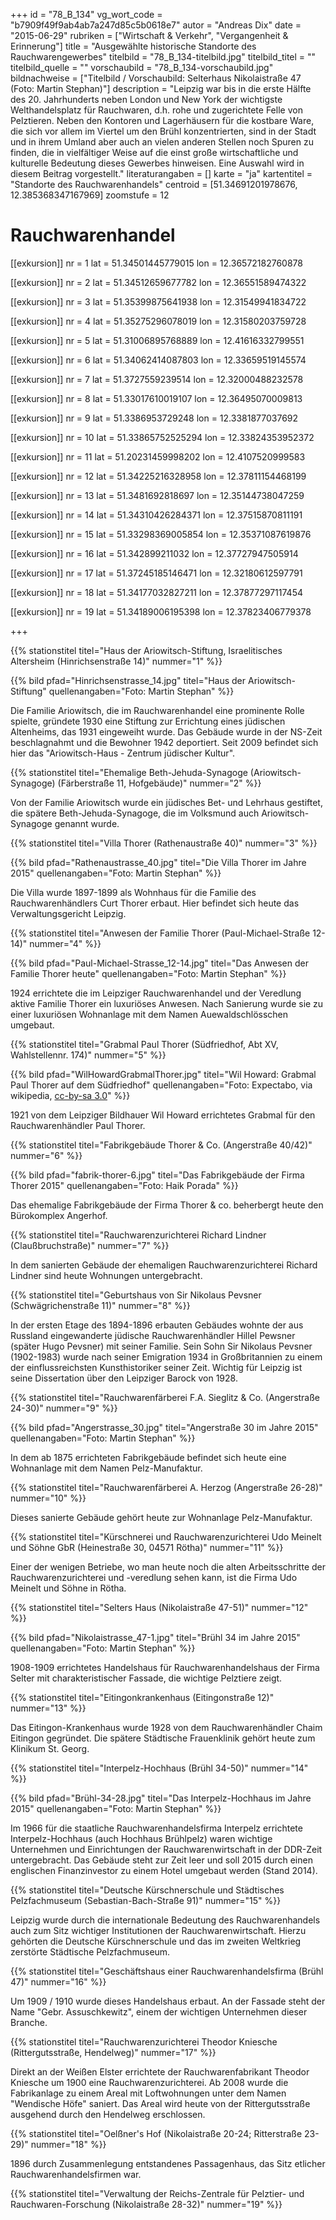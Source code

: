 +++
id = "78_B_134"
vg_wort_code = "b7909f49f9ab4ab7a247d85c5b0618e7"
autor = "Andreas Dix"
date = "2015-06-29"
rubriken = ["Wirtschaft & Verkehr", "Vergangenheit & Erinnerung"]
title = "Ausgewählte historische Standorte des Rauchwarengewerbes"
titelbild = "78_B_134-titelbild.jpg"
titelbild_titel = ""
titelbild_quelle = ""
vorschaubild = "78_B_134-vorschaubild.jpg"
bildnachweise = ["Titelbild / Vorschaubild: Selterhaus Nikolaistraße 47 (Foto: Martin Stephan)"]
description = "Leipzig war bis in die erste Hälfte des 20. Jahrhunderts neben London und New York der wichtigste Welthandelsplatz für Rauchwaren, d.h. rohe und zugerichtete Felle von Pelztieren. Neben den Kontoren und Lagerhäusern für die kostbare Ware, die sich vor allem im Viertel um den Brühl konzentrierten, sind in der Stadt und in ihrem Umland aber auch an vielen anderen Stellen noch Spuren zu finden, die in vielfältiger Weise auf die einst große wirtschaftliche und kulturelle Bedeutung dieses Gewerbes hinweisen. Eine Auswahl wird in diesem Beitrag vorgestellt."
literaturangaben = []
karte = "ja"
kartentitel = "Standorte des Rauchwarenhandels"
centroid = [51.34691201978676, 12.385368347167969]
zoomstufe = 12

# Rauchwarenhandel

[[exkursion]]
  nr = 1
  lat = 51.34501445779015
  lon = 12.36572182760878

[[exkursion]]
  nr = 2
  lat = 51.34512659677782
  lon = 12.36551589474322

[[exkursion]]
  nr = 3
  lat = 51.35399875641938
  lon = 12.31549941834722

[[exkursion]]
  nr = 4
  lat = 51.35275296078019
  lon = 12.31580203759728

[[exkursion]]
  nr = 5
  lat = 51.31006895768889
  lon = 12.41616332799551


[[exkursion]]
  nr = 6
  lat = 51.34062414087803
  lon = 12.33659519145574

[[exkursion]]
  nr = 7
  lat = 51.3727559239514
  lon = 12.32000488232578

[[exkursion]]
  nr = 8
  lat = 51.33017610019107
  lon = 12.36495070009813

[[exkursion]]
  nr = 9
  lat = 51.3386953729248
  lon = 12.3381877037692

[[exkursion]]
  nr = 10
  lat = 51.33865752525294
  lon = 12.33824353952372

[[exkursion]]
  nr = 11
  lat = 51.20231459998202
  lon = 12.4107520999583

[[exkursion]]
  nr = 12
  lat = 51.34225216328958
  lon = 12.37811154468199

[[exkursion]]
  nr = 13
  lat = 51.3481692818697
  lon = 12.35144738047259

[[exkursion]]
  nr = 14
  lat = 51.34310426284371
  lon = 12.37515870811191

[[exkursion]]
  nr = 15
  lat = 51.33298369005854
  lon = 12.35371087619876

[[exkursion]]
  nr = 16
  lat = 51.342899211032
  lon = 12.37727947505914

[[exkursion]]
  nr = 17
  lat = 51.37245185146471
  lon = 12.32180612597791

[[exkursion]]
  nr = 18
  lat = 51.34177032827211
  lon = 12.37877297117454

[[exkursion]]
  nr = 19
  lat = 51.34189006195398
  lon = 12.37823406779378


+++

{{% stationstitel titel="Haus der Ariowitsch-Stiftung, Israelitisches Altersheim (Hinrichsenstraße 14)" nummer="1" %}}


{{% bild pfad="Hinrichsenstrasse_14.jpg" titel="Haus der Ariowitsch-Stiftung" quellenangaben="Foto: Martin Stephan" %}}

Die Familie Ariowitsch, die im Rauchwarenhandel eine prominente Rolle spielte, gründete 1930 eine Stiftung zur Errichtung eines jüdischen Altenheims, das 1931 eingeweiht wurde. Das Gebäude wurde in der NS-Zeit beschlagnahmt und die Bewohner 1942 deportiert. Seit 2009 befindet sich hier das "Ariowitsch-Haus - Zentrum jüdischer Kultur".

{{% stationstitel titel="Ehemalige Beth-Jehuda-Synagoge (Ariowitsch-Synagoge) (Färberstraße 11, Hofgebäude)" nummer="2" %}}


Von der Familie Ariowitsch wurde ein jüdisches Bet- und Lehrhaus gestiftet, die spätere Beth-Jehuda-Synagoge, die im Volksmund auch Ariowitsch-Synagoge genannt wurde.

{{% stationstitel titel="Villa Thorer (Rathenaustraße 40)" nummer="3" %}}


{{% bild pfad="Rathenaustrasse_40.jpg" titel="Die Villa Thorer im Jahre 2015" quellenangaben="Foto: Martin Stephan" %}}

Die Villa wurde 1897-1899 als Wohnhaus für die Familie des Rauchwarenhändlers Curt Thorer erbaut. Hier befindet sich heute das Verwaltungsgericht Leipzig.

{{% stationstitel titel="Anwesen der Familie Thorer (Paul-Michael-Straße 12-14)" nummer="4" %}}

{{% bild pfad="Paul-Michael-Strasse_12-14.jpg" titel="Das Anwesen der Familie Thorer heute" quellenangaben="Foto: Martin Stephan" %}}

1924 errichtete die im Leipziger Rauchwarenhandel und der Veredlung aktive Familie Thorer ein luxuriöses Anwesen. Nach Sanierung wurde sie zu einer luxuriösen Wohnanlage mit dem Namen Auewaldschlösschen umgebaut.

{{% stationstitel titel="Grabmal Paul Thorer (Südfriedhof, Abt XV, Wahlstellennr. 174)" nummer="5" %}}

{{% bild pfad="WilHowardGrabmalThorer.jpg" titel="Wil Howard: Grabmal Paul Thorer auf dem Südfriedhof" quellenangaben="Foto: Expectabo, via wikipedia, [cc-by-sa 3.0](http://creativecommons.org/licenses/by-sa/3.0/)" %}}

1921 von dem Leipziger Bildhauer Wil Howard errichtetes Grabmal für den Rauchwarenhändler Paul Thorer.

{{% stationstitel titel="Fabrikgebäude Thorer & Co. (Angerstraße 40/42)" nummer="6" %}}

{{% bild pfad="fabrik-thorer-6.jpg" titel="Das Fabrikgebäude der Firma Thorer 2015" quellenangaben="Foto: Haik Porada" %}}

Das ehemalige Fabrikgebäude der Firma Thorer & co. beherbergt heute den Bürokomplex Angerhof.

{{% stationstitel titel="Rauchwarenzurichterei Richard Lindner (Claußbruchstraße)" nummer="7" %}}

In dem sanierten Gebäude der ehemaligen Rauchwarenzurichterei Richard Lindner sind heute Wohnungen untergebracht.

{{% stationstitel titel="Geburtshaus von Sir Nikolaus Pevsner (Schwägrichenstraße 11)" nummer="8" %}}

In der ersten Etage des 1894-1896 erbauten Gebäudes wohnte der aus Russland eingewanderte jüdische Rauchwarenhändler Hillel Pewsner (später  Hugo Pevsner) mit seiner Familie. Sein Sohn Sir Nikolaus Pevsner (1902-1983) wurde nach seiner Emigration 1934 in Großbritannien zu einem der einflussreichsten Kunsthistoriker seiner  Zeit. Wichtig für Leipzig ist seine Dissertation über den Leipziger Barock von 1928.

{{% stationstitel titel="Rauchwarenfärberei F.A. Sieglitz & Co. (Angerstraße 24-30)"  nummer="9" %}}

{{% bild pfad="Angerstrasse_30.jpg" titel="Angerstraße 30 im Jahre 2015" quellenangaben="Foto: Martin Stephan" %}}

In dem ab 1875 errichteten Fabrikgebäude befindet sich heute eine Wohnanlage mit dem Namen Pelz-Manufaktur.

{{% stationstitel titel="Rauchwarenfärberei A. Herzog (Angerstraße 26-28)" nummer="10" %}}

Dieses sanierte Gebäude gehört heute zur Wohnanlage Pelz-Manufaktur.

{{% stationstitel titel="Kürschnerei und Rauchwarenzurichterei Udo Meinelt und Söhne GbR (Heinestraße 30, 04571 Rötha)" nummer="11" %}}

Einer der wenigen Betriebe, wo man heute noch die alten Arbeitsschritte der Rauchwarenzurichterei und -veredlung sehen kann, ist die Firma Udo Meinelt und Söhne in Rötha.

{{% stationstitel titel="Selters Haus (Nikolaistraße 47-51)" nummer="12" %}}

{{% bild pfad="Nikolaistrasse_47-1.jpg" titel="Brühl 34 im Jahre 2015" quellenangaben="Foto: Martin Stephan" %}}

1908-1909 errichtetes Handelshaus für Rauchwarenhandelshaus der Firma Selter mit charakteristischer Fassade, die wichtige Pelztiere zeigt.

{{% stationstitel titel="Eitingonkrankenhaus (Eitingonstraße 12)" nummer="13" %}}

Das Eitingon-Krankenhaus wurde 1928 von dem Rauchwarenhändler Chaim Eitingon gegründet. Die spätere Städtische Frauenklinik gehört heute zum Klinikum St. Georg.

{{% stationstitel titel="Interpelz-Hochhaus (Brühl 34-50)" nummer="14" %}}

{{% bild pfad="Brühl-34-28.jpg" titel="Das Interpelz-Hochhaus im Jahre 2015" quellenangaben="Foto: Martin Stephan" %}}

Im 1966 für die staatliche Rauchwarenhandelsfirma Interpelz errichtete Interpelz-Hochhaus (auch Hochhaus Brühlpelz) waren wichtige Unternehmen und Einrichtungen der Rauchwarenwirtschaft in der DDR-Zeit untergebracht. Das Gebäude steht zur Zeit leer und soll 2015 durch einen englischen Finanzinvestor zu einem Hotel umgebaut werden (Stand 2014).

{{% stationstitel titel="Deutsche Kürschnerschule und Städtisches Pelzfachmuseum (Sebastian-Bach-Straße 91)" nummer="15" %}}

Leipzig wurde durch die internationale Bedeutung des Rauchwarenhandels auch zum Sitz wichtiger Institutionen der Rauchwarenwirtschaft. Hierzu gehörten die Deutsche Kürschnerschule und das im zweiten Weltkrieg zerstörte Städtische Pelzfachmuseum.

{{% stationstitel titel="Geschäftshaus einer Rauchwarenhandelsfirma (Brühl 47)" nummer="16" %}}

Um 1909 / 1910 wurde dieses Handelshaus erbaut. An der Fassade steht der Name "Gebr. Assuschkewitz", einem der wichtigen Unternehmen dieser Branche.

{{% stationstitel titel="Rauchwarenzurichterei Theodor Kniesche (Rittergutsstraße, Hendelweg)" nummer="17" %}}

Direkt an der Weißen Elster errichtete der Rauchwarenfabrikant Theodor Kniesche um 1900 eine Rauchwarenzurichterei. Ab 2008 wurde die Fabrikanlage zu einem Areal mit Loftwohnungen unter dem Namen "Wendische Höfe" saniert. Das Areal wird heute von der Rittergutsstraße ausgehend durch den Hendelweg erschlossen.

{{% stationstitel titel="Oelßner's Hof (Nikolaistraße 20-24; Ritterstraße 23-29)"  nummer="18" %}}

1896 durch Zusammenlegung entstandenes Passagenhaus, das Sitz etlicher Rauchwarenhandelsfirmen war.

{{% stationstitel titel="Verwaltung der Reichs-Zentrale für Pelztier- und Rauchwaren-Forschung (Nikolaistraße 28-32)" nummer="19" %}}

